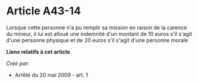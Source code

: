 # Article A43-14

Lorsque cette personne n'a pu remplir sa mission en raison de la carence du mineur, il lui est alloué une indemnité d'un
montant de 10 euros s'il s'agit d'une personne physique et de 20 euros s'il s'agit d'une personne morale

**Liens relatifs à cet article**

_Créé par_:

  - Arrêté du 20 mai 2009 - art. 1
